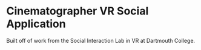 # Cinematographer VR Social Application
Built off of work from the Social Interaction Lab in VR at Dartmouth College. 
